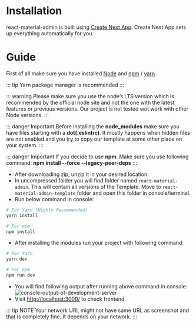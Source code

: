 # Installation

react-material-admin is built using [Create Next App](https://nextjs.org/docs/getting-started). Create Next App sets up everything automatically for you.

# Guide

First of all make sure you have installed [Node](https://nodejs.org/en/) and [npm](https://www.npmjs.com/) / [yarn](https://yarnpkg.com/)

::: tip
Yarn package manager is recommended
:::

::: warning
Please make sure you use the node’s LTS version which is recommended by the official node site and not the one with the latest features or previous versions. Our project is not tested wot work with other Node versions.
:::

::: danger Important
Before installing the **node_modules** make sure you have files starting with a **dot(.eslintrc)**. It mostly happens when hidden files are not enabled and you try to copy our template at some other place on your system.
:::

::: danger Important
If you decide to use **npm**. Make sure you use following command: **npm install --force --legacy-peer-deps**
:::

- After downloading zip, unzip it in your desired location.
- In uncompressed folder you will find folder named `react-material-admin`. This will contain all versions of the Template. Move to `react-material-admin-template` folder and open this folder in console/terminal.
- Run below command in console:

```bash
# For Yarn (Highly Recommended)
yarn install

# For npm
npm install
```

- After installing the modules run your project with following command:

```bash
# For Yarn
yarn dev

# For npm
npm run dev
```

- You will find following output after running above command in console:
  <img :src="$withBase('/images/development/server-console.png')" alt="console-output-of-development-server" class="rounded">
- Visit [http://localhost:3000/](http://localhost:3000/) to check frontend.

::: tip NOTE
Your network URL might not have same URL as screenshot and that is completely fine. It depends on your network.
:::
